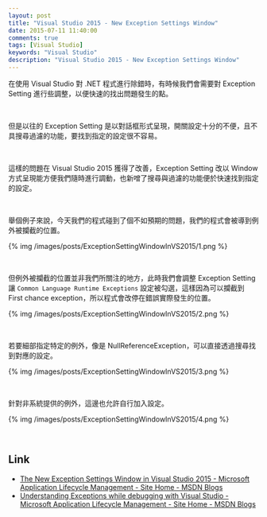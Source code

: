 ```yaml
---
layout: post
title: "Visual Studio 2015 - New Exception Settings Window"
date: 2015-07-11 11:40:00
comments: true
tags: [Visual Studio]
keywords: "Visual Studio"
description: "Visual Studio 2015 - New Exception Settings Window"
---
```


在使用 Visual Studio 對 .NET 程式進行除錯時，有時候我們會需要對 Exception Setting 進行些調整，以便快速的找出問題發生的點。  

<!-- More -->

<br/>


但是以往的 Exception Setting 是以對話框形式呈現，開關設定十分的不便，且不具搜尋過濾的功能，要找到指定的設定很不容易。  

<br/>


這樣的問題在 Visual Studio 2015 獲得了改善，Exception Setting 改以 Window 方式呈現能方便我們隨時進行調動，也新噌了搜尋與過濾的功能便於快速找到指定的設定。    

<br/>  


舉個例子來說，今天我們的程式碰到了個不如預期的問題，我們的程式會被導到例外被攔截的位置。  

{% img /images/posts/ExceptionSettingWindowInVS2015/1.png %}

<br/>


但例外被攔截的位置並非我們所關注的地方，此時我們會調整 Exception Setting 讓 `Common Language Runtime Exceptions` 設定被勾選，這樣因為可以攔截到 First chance exception，所以程式會改停在錯誤實際發生的位置。  

{% img /images/posts/ExceptionSettingWindowInVS2015/2.png %}

<br/>


若要細部指定特定的例外，像是 NullReferenceException，可以直接透過搜尋找到對應的設定。   

{% img /images/posts/ExceptionSettingWindowInVS2015/3.png %}

<br/>


針對非系統提供的例外，這邊也允許自行加入設定。  

{% img /images/posts/ExceptionSettingWindowInVS2015/4.png %}

<br/>


Link
----
* [The New Exception Settings Window in Visual Studio 2015 - Microsoft Application Lifecycle Management - Site Home - MSDN Blogs](http://blogs.msdn.com/b/visualstudioalm/archive/2015/02/23/the-new-exception-settings-window-in-visual-studio-2015.aspx)
* [Understanding Exceptions while debugging with Visual Studio - Microsoft Application Lifecycle Management - Site Home - MSDN Blogs](http://blogs.msdn.com/b/visualstudioalm/archive/2015/01/08/understanding-exceptions-while-debugging-with-visual-studio.aspx)
